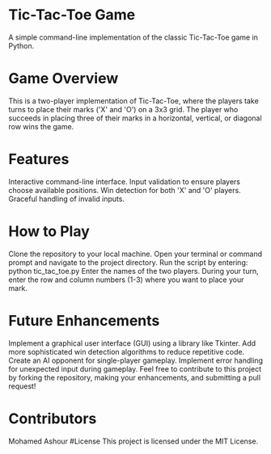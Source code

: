 
# Tic-Tac-Toe Game
A simple command-line implementation of the classic Tic-Tac-Toe game in Python.

# Game Overview
This is a two-player implementation of Tic-Tac-Toe, where the players take turns to place their marks ('X' and 'O') on a 3x3 grid. The player who succeeds in placing three of their marks in a horizontal, vertical, or diagonal row wins the game.

# Features
Interactive command-line interface.
Input validation to ensure players choose available positions.
Win detection for both 'X' and 'O' players.
Graceful handling of invalid inputs.

# How to Play
Clone the repository to your local machine.
Open your terminal or command prompt and navigate to the project directory.
Run the script by entering: python tic_tac_toe.py
Enter the names of the two players.
During your turn, enter the row and column numbers (1-3) where you want to place your mark.


# Future Enhancements
Implement a graphical user interface (GUI) using a library like Tkinter.
Add more sophisticated win detection algorithms to reduce repetitive code.
Create an AI opponent for single-player gameplay.
Implement error handling for unexpected input during gameplay.
Feel free to contribute to this project by forking the repository, making your enhancements, and submitting a pull request!

# Contributors
Mohamed Ashour
#License
This project is licensed under the MIT License.


